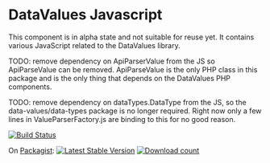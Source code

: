 # DataValues Javascript

This component is in alpha state and not suitable for reuse yet.
It contains various JavaScript related to the DataValues library.

TODO: remove dependency on ApiParserValue from the JS so ApiParseValue
can be removed. ApiParseValue is the only PHP class in this package and
is the only thing that depends on the DataValues PHP components.

TODO: remove dependency on dataTypes.DataType from the JS, so the
data-values/data-types package is no longer required. Right now
only a few lines in ValueParserFactory.js are binding to this for
no good reason.

[![Build Status](https://secure.travis-ci.org/wmde/DataValuesJavascript.png?branch=master)](http://travis-ci.org/wmde/DataValuesJavascript)

On [Packagist](https://packagist.org/packages/data-values/javascript):
[![Latest Stable Version](https://poser.pugx.org/data-values/javascript/version.png)](https://packagist.org/packages/data-values/javascript)
[![Download count](https://poser.pugx.org/data-values/javascript/d/total.png)](https://packagist.org/packages/data-values/javascript)